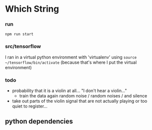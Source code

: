 # Which String

### run
`npm run start`

### src/tensorflow
I ran in a virtual python environment with 'virtualenv' using `source ~/tensorflow/bin/activate` (because that's where I put the virtual environment)


### todo
- probability that it is a violin at all... "I don't hear a violin..."
    - train the data again random noise / random noises / and silence
- take out parts of the violin signal that are not actually playing or too quiet to register...

## python dependencies
